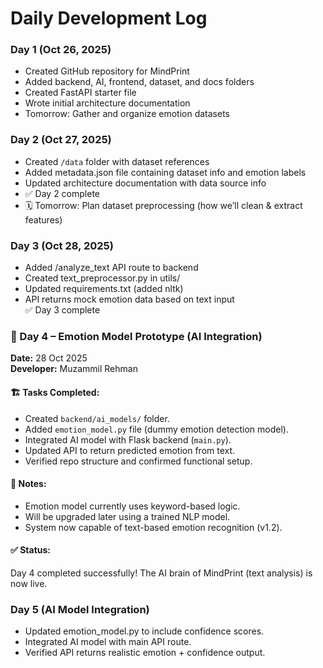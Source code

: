 # Daily Development Log

### Day 1 (Oct 26, 2025)
- Created GitHub repository for MindPrint
- Added backend, AI, frontend, dataset, and docs folders
- Created FastAPI starter file
- Wrote initial architecture documentation
- Tomorrow: Gather and organize emotion datasets
  
### Day 2 (Oct 27, 2025)
- Created `/data` folder with dataset references  
- Added metadata.json file containing dataset info and emotion labels  
- Updated architecture documentation with data source info  
- ✅ Day 2 complete  
- 🗓️ Tomorrow: Plan dataset preprocessing (how we’ll clean & extract features)

### Day 3 (Oct 28, 2025)
- Added /analyze_text API route to backend  
- Created text_preprocessor.py in utils/  
- Updated requirements.txt (added nltk)  
- API returns mock emotion data based on text input  
✅ Day 3 complete

### 🧠 Day 4 – Emotion Model Prototype (AI Integration)

**Date:** 28 Oct 2025  
**Developer:** Muzammil Rehman  

#### 🏗️ Tasks Completed:
- Created `backend/ai_models/` folder.
- Added `emotion_model.py` file (dummy emotion detection model).
- Integrated AI model with Flask backend (`main.py`).
- Updated API to return predicted emotion from text.
- Verified repo structure and confirmed functional setup.

#### 🧩 Notes:
- Emotion model currently uses keyword-based logic.
- Will be upgraded later using a trained NLP model.
- System now capable of text-based emotion recognition (v1.2).

#### ✅ Status:
Day 4 completed successfully! The AI brain of MindPrint (text analysis) is now live.

### Day 5 (AI Model Integration)
- Updated emotion_model.py to include confidence scores.
- Integrated AI model with main API route.
- Verified API returns realistic emotion + confidence output.

